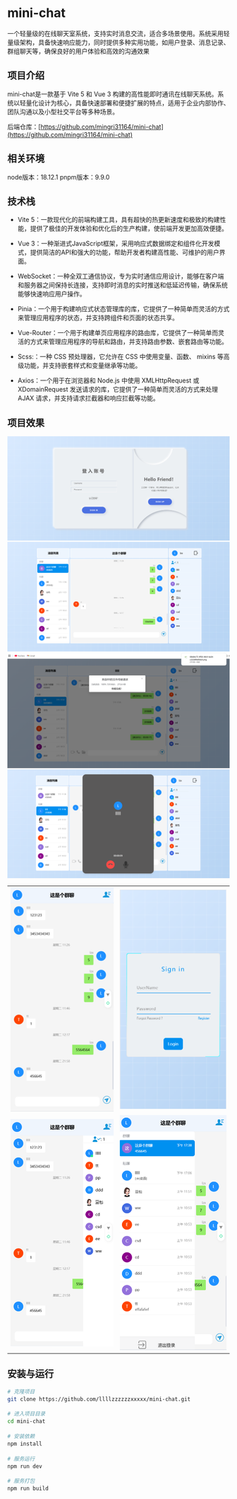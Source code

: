 # mini-chat
一个轻量级的在线聊天室系统，支持实时消息交流，适合多场景使用。系统采用轻量级架构，具备快速响应能力，同时提供多种实用功能，如用户登录、消息记录、群组聊天等，确保良好的用户体验和高效的沟通效果
## 项目介绍
mini-chat是一款基于 Vite 5 和 Vue 3 构建的高性能即时通讯在线聊天系统。系统以轻量化设计为核心，具备快速部署和便捷扩展的特点，适用于企业内部协作、团队沟通以及小型社交平台等多种场景。 

后端仓库：[https://github.com/mingri31164/mini-chat](https://github.com/mingri31164/mini-chat)
## 相关环境
node版本：18.12.1
pnpm版本：9.9.0
## 技术栈
 
- Vite 5：一款现代化的前端构建工具，具有超快的热更新速度和极致的构建性能，提供了极佳的开发体验和优化后的生产构建，使前端开发更加高效便捷。

- Vue 3：一种渐进式JavaScript框架，采用响应式数据绑定和组件化开发模式，提供简洁的API和强大的功能，帮助开发者构建高性能、可维护的用户界面。

- WebSocket：一种全双工通信协议，专为实时通信应用设计，能够在客户端和服务器之间保持长连接，支持即时消息的实时推送和低延迟传输，确保系统能够快速响应用户操作。

- Pinia：一个用于构建响应式状态管理库的库，它提供了一种简单而灵活的方式来管理应用程序的状态，并支持跨组件和页面的状态共享。

- Vue-Router：一个用于构建单页应用程序的路由库，它提供了一种简单而灵活的方式来管理应用程序的导航和路由，并支持路由参数、嵌套路由等功能。

- Scss:：一种 CSS 预处理器，它允许在 CSS 中使用变量、函数、 mixins 等高级功能，并支持嵌套样式和变量继承等功能。

- Axios：一个用于在浏览器和 Node.js 中使用 XMLHttpRequest 或 XDomainRequest 发送请求的库，它提供了一种简单而灵活的方式来处理 AJAX 请求，并支持请求拦截器和响应拦截等功能。

## 项目效果
<table>
    <tr>
        <img src=".github\loginPage.png">
        <img src=".github\chatPage.png">
        <img src=".github\sendFile.png">
        <img src=".github\videoChat.png">
    </tr>
    <tr>
        <td><img src=".github\chatPageMobile.png"></td>
        <td><img src=".github\loginPageMobile.png"></td>
    </tr>
    <tr>
        <td><img src=".github\groupList.png"></td>
        <td><img src=".github\chatList.png"></td>
    </tr>
</table>

## 安装与运行
```bash
# 克隆项目
git clone https://github.com/llllzzzzzzxxxxx/mini-chat.git

# 进入项目目录
cd mini-chat

# 安装依赖
npm install

# 服务运行
npm run dev

# 服务打包
npm run build
```
